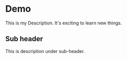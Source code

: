 # Demo

This is my Description. It's exciting to learn new things.

## Sub header

This is description under sub-header.
